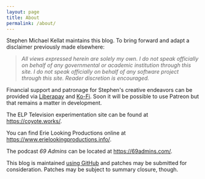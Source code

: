 ```yaml
---
layout: page
title: About
permalink: /about/
---
```


Stephen Michael Kellat maintains this blog.  To bring forward and adapt a disclaimer previously made elsewhere:  

>*All views expressed herein are solely my own.  I do not speak officially on behalf of any governmental or academic institution through this site.  I do not speak officially on behalf of any software project through this site.  Reader discretion is encouraged.*  

Financial support and patronage for Stephen's creative endeavors can be provided via [Liberapay](https://liberapay.com/smkellat) and [Ko-Fi](https://ko-fi.com/smkellat).  Soon it will be possible to use Patreon but that remains a matter in development.

The ELP Television experimentation site can be found at <https://coyote.works/>.  

You can find Erie Looking Productions online at <https://www.erielookingproductions.info/>.  

The podcast *69 Admins* can be located at <https://69admins.com/>.

This blog is maintained [using GitHub](https://github.com/skellat/new-blog-post-tweety) and patches may be submitted for consideration.  Patches may be subject to summary closure, though.
